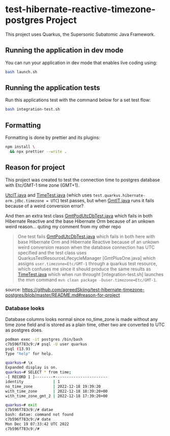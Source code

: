 # test-hibernate-reactive-timezone-postgres Project

This project uses Quarkus, the Supersonic Subatomic Java Framework.

## Running the application in dev mode

You can run your application in dev mode that enables live coding using:

```bash script
bash launch.sh
```

## Running the application tests

Run this applications test with the command below for a set test flow:

```bash script
bash integration-test.sh
```

## Formatting

Formatting is done by prettier and its plugins:

```bash script
npm install \
  && npx prettier --write .
```

## Reason for project

This project was created to test the connection time to postgres database with Etc/GMT-1 time zone (GMT+1).

[UtcIT.java] and [TimeTest.java] (which uses `test.quarkus.hibernate-orm.jdbc.timezone = UTC`) test passes, but when [GmtIT.java] runs it fails because of a weird conversion error?

And then an extra test class [GmtPodUtcDbTest.java] which fails in both Hibernate Reactive and the base Hibernate Orm because of an unkown weird reason... quting my comment from my other repo

> One test fails [GmtPodUtcDbTest.java] which fails in both here with base Hibernate Orm and Hibernate Reactive because of an unkown weird conversion reason when the database connection has UTC specified and the test class uses QuarkusTestResourceLifecycleManager [GmtPlusOne.java] which assigns `user.timezone=Etc/GMT-1` through a quarkus test resource, which confuses me since it should produce the same results as [TimeTest.java] which when run throught [integration-test.sh] launches the mvn command `mvn clean package -Duser.timezone=Etc/GMT-1`.

source: https://github.com/agreedSkiing/test-hibernate-timezone-postgres/blob/master/README.md#reason-for-project

### Database looks

Database columns looks normal since no_time_zone is made without any time zone field and is stored as a plain time, other two are converted to UTC as postgres does.

```bash
podman exec -it postgres /bin/bash
c7b596f783c9:/# psql -U user quarkus
psql (13.9)
Type "help" for help.

quarkus=# \x
Expanded display is on.
quarkus=# SELECT * from time;
-[ RECORD 1 ]--------+-----------------------
identity             | 1
no_time_zone         | 2022-12-18 19:39:20
with_time_zone       | 2022-12-18 18:39:20+00
with_time_zone_gmt_2 | 2022-12-18 17:39:20+00

quarkus=# exit
c7b596f783c9:/# datae
bash: datae: command not found
c7b596f783c9:/# date
Mon Dec 19 07:33:42 UTC 2022
c7b596f783c9:/#
```

[utcit.java]: ./src/test/java/org/acme/endpoints/time/UtcIT.java
[timetest.java]: ./src/test/java/org/acme/endpoints/time/TimeTest.java
[gmtit.java]: ./src/test/java/org/acme/endpoints/time/GmtIT.java
[gmtpodutcdbtest.java]: ./src/test/java/org/acme/endpoints/time/GmtPodUtcDbTest.java
